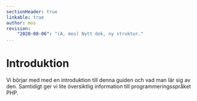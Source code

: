 ```yaml
---
sectionHeader: true
linkable: true
author: mos
revision:
    "2020-08-06": "(A, mos) Nytt dok, ny struktur."
...
```

Introduktion
=======================

Vi börjar med med en introduktion till denna guiden och vad man lär sig av den. Samtidigt ger vi lite översiktlig information till programmeringsspråket PHP.
